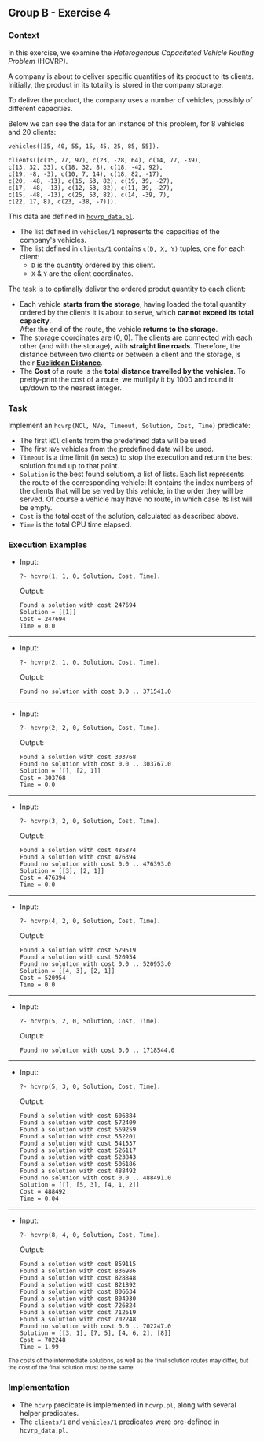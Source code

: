## Group B - Exercise 4

### Context
In this exercise, we examine the *Heterogenous Capacitated Vehicle Routing Problem* (HCVRP).

A company is about to deliver specific quantities of its product to its clients. Initially, the product in its totality is stored in the company storage.

To deliver the product, the company uses a number of vehicles, possibly of different capacities.

Below we can see the data for an instance of this problem, for 8 vehicles and 20 clients:

    vehicles([35, 40, 55, 15, 45, 25, 85, 55]).

    clients([c(15, 77, 97), c(23, -28, 64), c(14, 77, -39),
    c(13, 32, 33), c(18, 32, 8), c(18, -42, 92),
    c(19, -8, -3), c(10, 7, 14), c(18, 82, -17),
    c(20, -48, -13), c(15, 53, 82), c(19, 39, -27),
    c(17, -48, -13), c(12, 53, 82), c(11, 39, -27),
    c(15, -48, -13), c(25, 53, 82), c(14, -39, 7),
    c(22, 17, 8), c(23, -38, -7)]).

This data are defined in [`hcvrp_data.pl`](./hcvrp_data.pl).

- The list defined in `vehicles/1` represents the capacities of the company's vehicles.
- The list defined in `clients/1` contains `c(D, X, Y)` tuples, one for each client:
    - `D` is the quantity ordered by this client.
    - `X` & `Y` are the client coordinates.

The task is to optimally deliver the ordered produt quantity to each client:
- Each vehicle **starts from the storage**, having loaded the total quantity ordered by the clients it is about to serve, which **cannot exceed its total capacity**.\
After the end of the route, the vehicle **returns to the storage**.
- The storage coordinates are (0, 0). The clients are connected with each other (and with the storage), with **straight line roads**. Therefore, the distance between two clients or between a client and the storage, is their **[Euclidean Distance](https://en.wikipedia.org/wiki/Euclidean_distance)**.
- The **Cost** of a route is the **total distance travelled by the vehicles**.
To pretty-print the cost of a route, we mutliply it by 1000 and round it up/down to the nearest integer.

### Task
Implement an `hcvrp(NCl, NVe, Timeout, Solution, Cost, Time)` predicate:
- The first `NCl` clients from the predefined data will be used.
- The first `NVe` vehicles from the predefined data will be used.
- `Timeout` is a time limit (in secs) to stop the execution and return the best solution found up to that point.
- `Solution` is the best found solutiom, a list of lists. Each list represents the route of the corresponding vehicle: It contains the index numbers of the clients that will be served by this vehicle, in the order they will be served. Of course a vehicle may have no route, in which case its list will be empty.
- `Cost` is the total cost of the solution, calculated as described above.
- `Time` is the total CPU time elapsed.

### Execution Examples
-   Input:

        ?- hcvrp(1, 1, 0, Solution, Cost, Time).

    Output:

        Found a solution with cost 247694
        Solution = [[1]]
        Cost = 247694
        Time = 0.0
***
-   Input:

        ?- hcvrp(2, 1, 0, Solution, Cost, Time).

    Output:

        Found no solution with cost 0.0 .. 371541.0
***
-   Input:

        ?- hcvrp(2, 2, 0, Solution, Cost, Time).

    Output:

        Found a solution with cost 303768
        Found no solution with cost 0.0 .. 303767.0
        Solution = [[], [2, 1]]
        Cost = 303768
        Time = 0.0
***
-   Input:        

        ?- hcvrp(3, 2, 0, Solution, Cost, Time).

    Output:

        Found a solution with cost 485874
        Found a solution with cost 476394
        Found no solution with cost 0.0 .. 476393.0
        Solution = [[3], [2, 1]]
        Cost = 476394
        Time = 0.0
***
-   Input:

        ?- hcvrp(4, 2, 0, Solution, Cost, Time).

    Output:

        Found a solution with cost 529519
        Found a solution with cost 520954
        Found no solution with cost 0.0 .. 520953.0
        Solution = [[4, 3], [2, 1]]
        Cost = 520954
        Time = 0.0
***
-   Input:

        ?- hcvrp(5, 2, 0, Solution, Cost, Time).

    Output:

        Found no solution with cost 0.0 .. 1718544.0
***
-   Input:

        ?- hcvrp(5, 3, 0, Solution, Cost, Time).

    Output:

        Found a solution with cost 606884
        Found a solution with cost 572409
        Found a solution with cost 569259
        Found a solution with cost 552201
        Found a solution with cost 541537
        Found a solution with cost 526117
        Found a solution with cost 523843
        Found a solution with cost 506186
        Found a solution with cost 488492
        Found no solution with cost 0.0 .. 488491.0
        Solution = [[], [5, 3], [4, 1, 2]]
        Cost = 488492
        Time = 0.04
***
-   Input:

        ?- hcvrp(8, 4, 0, Solution, Cost, Time).

    Output:

        Found a solution with cost 859115
        Found a solution with cost 836986
        Found a solution with cost 828848
        Found a solution with cost 821892
        Found a solution with cost 806634
        Found a solution with cost 804930
        Found a solution with cost 726824
        Found a solution with cost 712619
        Found a solution with cost 702248
        Found no solution with cost 0.0 .. 702247.0
        Solution = [[3, 1], [7, 5], [4, 6, 2], [8]]
        Cost = 702248
        Time = 1.99

<small>
The costs of the intermediate solutions, as well as the final solution routes may differ, but the cost of the final solution must be the same.
</small>

### Implementation
- The `hcvrp` predicate is implemented in `hcvrp.pl`, along with several helper predicates.
- The `clients/1` and `vehicles/1` predicates were pre-defined in `hcvrp_data.pl`.
